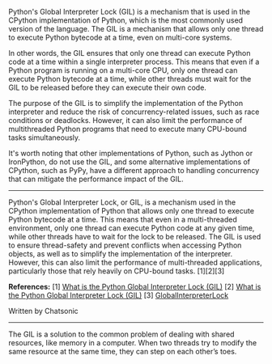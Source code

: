 Python's Global Interpreter Lock (GIL) is a mechanism that is used in the CPython implementation of Python, which is the most commonly used version of the language. The GIL is a mechanism that allows only one thread to execute Python bytecode at a time, even on multi-core systems.

In other words, the GIL ensures that only one thread can execute Python code at a time within a single interpreter process. This means that even if a Python program is running on a multi-core CPU, only one thread can execute Python bytecode at a time, while other threads must wait for the GIL to be released before they can execute their own code.

The purpose of the GIL is to simplify the implementation of the Python interpreter and reduce the risk of concurrency-related issues, such as race conditions or deadlocks. However, it can also limit the performance of multithreaded Python programs that need to execute many CPU-bound tasks simultaneously.

It's worth noting that other implementations of Python, such as Jython or IronPython, do not use the GIL, and some alternative implementations of CPython, such as PyPy, have a different approach to handling concurrency that can mitigate the performance impact of the GIL.

---

Python's Global Interpreter Lock, or GIL, is a mechanism used in the CPython implementation of Python that allows only one thread to execute Python bytecode at a time. This means that even in a multi-threaded environment, only one thread can execute Python code at any given time, while other threads have to wait for the lock to be released. The GIL is used to ensure thread-safety and prevent conflicts when accessing Python objects, as well as to simplify the implementation of the interpreter. However, this can also limit the performance of multi-threaded applications, particularly those that rely heavily on CPU-bound tasks. [1][2][3]

**References:**
[1] [What is the Python Global Interpreter Lock (GIL)](https://www.geeksforgeeks.org/what-is-the-python-global-interpreter-lock-gil/)
[2] [What is the Python Global Interpreter Lock (GIL)](https://towardsdatascience.com/python-gil-e63f18a08c65)
[3] [GlobalInterpreterLock](https://wiki.python.org/moin/GlobalInterpreterLock)

Written by Chatsonic

---

The GIL is a solution to the common problem of dealing with shared resources, like memory in a computer. When two threads try to modify the same resource at the same time, they can step on each other’s toes.

